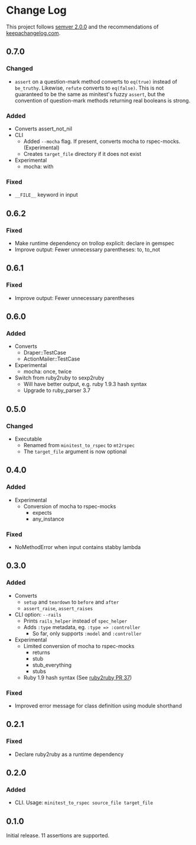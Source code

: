 Change Log
==========

This project follows [semver 2.0.0][1] and the recommendations
of [keepachangelog.com][2].

0.7.0
-----

### Changed
- `assert` on a question-mark method converts to `eq(true)` instead
  of `be_truthy`. Likewise, `refute` converts to `eq(false)`. This is not
  guaranteed to be the same as minitest's fuzzy `assert`, but the convention of
  question-mark methods returning real booleans is strong.

### Added
- Converts assert_not_nil
- CLI
  - Added `--mocha` flag. If present, converts mocha to
    rspec-mocks. (Experimental)
  - Creates `target_file` directory if it does not exist
- Experimental
  - mocha: with

### Fixed
- `__FILE__` keyword in input

0.6.2
-----

### Fixed
- Make runtime dependency on trollop explicit: declare in gemspec
- Improve output: Fewer unnecessary parentheses: to, to_not

0.6.1
-----

### Fixed
- Improve output: Fewer unnecessary parentheses

0.6.0
-----

### Added
- Converts
  - Draper::TestCase
  - ActionMailer::TestCase
- Experimental
  - mocha: once, twice
- Switch from ruby2ruby to sexp2ruby
  - Will have better output, e.g. ruby 1.9.3 hash syntax
  - Upgrade to ruby_parser 3.7

0.5.0
-----

### Changed
- Executable
  - Renamed from `minitest_to_rspec` to `mt2rspec`
  - The `target_file` argument is now optional

0.4.0
-----

### Added
- Experimental
  - Conversion of mocha to rspec-mocks
    - expects
    - any_instance

### Fixed
- NoMethodError when input contains stabby lambda

0.3.0
-----

### Added
- Converts
  - `setup` and `teardown` to `before` and `after`
  - `assert_raise`, `assert_raises`
- CLI option: `--rails`
  - Prints `rails_helper` instead of `spec_helper`
  - Adds `:type` metadata, eg. `:type => :controller`
    - So far, only supports `:model` and `:controller`
- Experimental
  - Limited conversion of mocha to rspec-mocks
    - returns
    - stub
    - stub_everything
    - stubs
  - Ruby 1.9 hash syntax (See [ruby2ruby PR 37][3])

### Fixed
- Improved error message for class definition using module shorthand

0.2.1
-----

### Fixed
- Declare ruby2ruby as a runtime dependency

0.2.0
-----

### Added
- CLI.  Usage: `minitest_to_rspec source_file target_file`

0.1.0
-----

Initial release.  11 assertions are supported.

[1]: http://semver.org/spec/v2.0.0.html
[2]: http://keepachangelog.com/
[3]: https://github.com/seattlerb/ruby2ruby/pull/37
